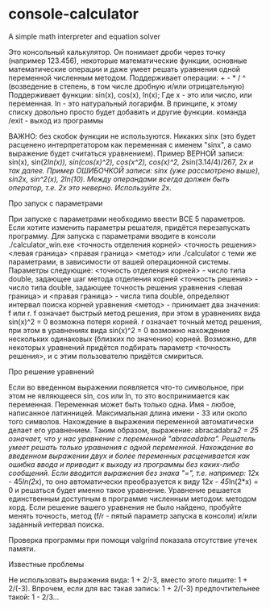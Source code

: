 # console-calculator
A simple math interpreter and equation solver

Это консольный калькулятор. 
Он понимает дроби через точку (например 123.456), некоторые математические функции, основные математические операции и даже умеет решать уравнения одной переменной численным методом.
Поддерживает операции: + - * / ^ (возведение в степень, в том числе дробную и/или отрицательную)
Поддерживает функции: sin(x), cos(x), ln(x); Где х - это или число, или переменная. ln - это натуральный логарифм. В принципе, к этому списку довольно просто будет добавить и другие функции.
команда /exit - выход из программы

ВАЖНО: без скобок функции не используются. Никаких sinx (это будет расценено интерпретатором как переменная с именем "sinx", а само выражение будет считаться уравнением).
Пример ВЕРНОЙ записи: sin(x), sin(2*ln(x)), sin(cos(x)^2), cos(x^2), cos(x)^2, 2*sin(3.14/4)/267, 2*x и так далее.
Пример ОШИБОЧКОЙ записи: sinx (уже рассмотрено выше), sin2x, sin^2(x), 2ln(10). Между операндами всегда должен быть оператор, т.е. 2x это неверно. Используйте 2*x.

Про запуск с параметрами

При запуске с параметрами необходимо ввести ВСЕ 5 параметров. Если хотите изменить параметры решателя, придётся перезапускать программу.
Для запуска с параметрами вводите в консоли ./calculator_win.exe <точность отделения корней> <точность решения> <левая граница> <правая граница> <метод> или ./calculator с теми же параметрами, в зависимости от вашей операционной системы.
Параметры следующие: 
<точность отделения корней> - число типа double, задающее шаг метода отделения корней
<точность решения> - число типа double, задающее точность решения уравнения
<левая граница> и <правая граница> - числа типа double, определяют интервал поиска корней уравнения
<метод> - принимает два значения: f или r. f означает быстрый метод решения, при этом в уравнениях вида sin(x)^2 = 0 возможна потеря корней. r означает точный метод решения, при этом в уравнениях вида sin(x)^2 = 0 возможно нахождение нескольких одинаковых (близких по значению) корней. Возможно, для некоторых уравнений придётся подбирать параметр <точность решения>, и с этим пользователю придётся смириться.

Про решение уравнений

Если во введенном выражении появляется что-то символьное, при этом не являющееся sin, cos или ln, то это воспринимается как переменная. Переменная может быть только одна. Имя - любое, написанное латинницей.
Максимальная длина имени - 33 или около того символов. Нахождение в выражении переменной автоматически делает его уравнением. Таким образом, выражение: abracadabra*2 = 25 означает, что у нас уравнение с переменной "abracadabra".
Решатель умеет решать только уравнения с одной переменной. Нахождение во введенном выражении двух и более переменных расценивается как ошибка ввода и приводит к выходу из программы без каких-либо сообщений.
Если вводится выражения без знака "=", т.е. например: 12*х - 45*ln(2*x), то оно автоматически преобразуется к виду 12*х - 45*ln(2*x) = 0 и решаться будет именно такое уравнение.
Уравнение решается единственным доступным в программе численным методом: методом хорд. Если решение вашего уравнения не было найдено, пробуйте менять точность, метод (f/r - пятый параметр запуска в консоли) и/или заданный интервал поиска.

Проверка программы при помощи valgrind показала отсутствие утечек памяти. 

Известные проблемы

Не использовать выражения вида: 1 + 2/-3, вместо этого пишите: 1 + 2/(-3). Впрочем, если для вас такая запись: 1 + 2/(-3) предпочтительнее такой: 1 - 2/3...


